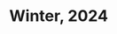 # Winter, 2024

<figure><img src="../../../../../../.gitbook/assets/Screenshot 2024-02-10 at 5.53.16 AM.png" alt=""><figcaption></figcaption></figure>

<figure><img src="../../../../../../.gitbook/assets/Screenshot 2024-02-10 at 5.24.39 AM.png" alt=""><figcaption></figcaption></figure>

<figure><img src="../../../../../../.gitbook/assets/Screenshot 2024-02-10 at 5.24.47 AM.png" alt=""><figcaption></figcaption></figure>

<figure><img src="../../../../../../.gitbook/assets/Screenshot 2024-02-10 at 5.57.36 AM.png" alt=""><figcaption></figcaption></figure>

<figure><img src="../../../../../../.gitbook/assets/Screenshot 2024-02-10 at 5.57.40 AM.png" alt=""><figcaption></figcaption></figure>

<figure><img src="../../../../../../.gitbook/assets/Screenshot 2024-02-10 at 5.52.49 AM.png" alt=""><figcaption></figcaption></figure>



<figure><img src="../../../../../../.gitbook/assets/Screenshot 2024-02-10 at 5.23.14 AM.png" alt=""><figcaption></figcaption></figure>

<figure><img src="../../../../../../.gitbook/assets/Screenshot 2024-02-10 at 5.53.03 AM.png" alt=""><figcaption></figcaption></figure>

<figure><img src="../../../../../../.gitbook/assets/Screenshot 2024-02-10 at 5.52.34 AM.png" alt=""><figcaption></figcaption></figure>

<figure><img src="../../../../../../.gitbook/assets/Screenshot 2024-02-10 at 5.25.10 AM.png" alt=""><figcaption></figcaption></figure>

<figure><img src="../../../../../../.gitbook/assets/Screenshot 2024-02-10 at 5.27.26 AM.png" alt=""><figcaption></figcaption></figure>



<figure><img src="../../../../../../.gitbook/assets/Screenshot 2024-02-10 at 5.31.23 AM.png" alt=""><figcaption></figcaption></figure>

<figure><img src="../../../../../../.gitbook/assets/Screenshot 2024-02-10 at 5.31.11 AM.png" alt=""><figcaption></figcaption></figure>

<figure><img src="../../../../../../.gitbook/assets/Screenshot 2024-02-10 at 5.03.08 AM.png" alt=""><figcaption></figcaption></figure>

<figure><img src="../../../../../../.gitbook/assets/Screenshot 2024-01-28 at 10.25.35 PM.png" alt=""><figcaption></figcaption></figure>





